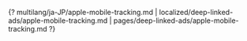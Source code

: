 {? multilang/ja-JP/apple-mobile-tracking.md | localized/deep-linked-ads/apple-mobile-tracking.md | pages/deep-linked-ads/apple-mobile-tracking.md ?}
